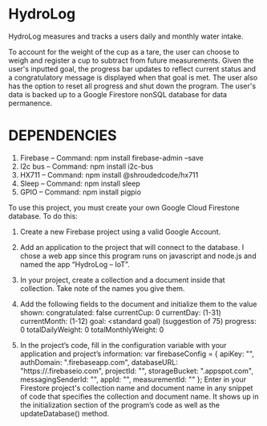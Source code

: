 # HydroLog
HydroLog measures and tracks a users daily and monthly water intake. 

To account for the weight of the cup as a tare, the user can choose to weigh
and register a cup to subtract from future measurements.
Given the user's inputted goal, the progress bar updates to reflect current status and a
congratulatory message is displayed when that goal is met.
The user also has the option to reset all progress and shut down the program.
The user's data is backed up to a Google Firestore nonSQL database for data permanence.


# DEPENDENCIES
1.	Firebase – Command: npm install firebase-admin –save
2.	I2c bus – Command: npm install i2c-bus
3.	HX711 – Command: npm install @shroudedcode/hx711
4.	Sleep – Command: npm install sleep
5.	GPIO – Command: npm install pigpio

To use this project, you must create your own Google Cloud Firestone database.
To do this: 
1.   Create a new Firebase project using a valid Google Account.
2.   Add an application to the project that will connect to the database.
     I chose a web app since this program runs on javascript and node.js and named the app “HydroLog – IoT”. 
3.	 In your project, create a collection and a document inside that collection. Take note of the names you give them.
4.   Add the following fields to the document and initialize them to the value shown:
        congratulated: false
        currentCup: 0
        currentDay: <current day of the month> (1-31)
        currentMonth: <current month of the year> (1-12)
        goal: <standard goal) (suggestion of 75)
        progress: 0
        totalDailyWeight: 0
        totalMonthlyWeight: 0

5. In the project’s code, fill in the configuration variable with your application and project’s information:
    var firebaseConfig = {
        apiKey: "<your apiKey>",
        authDomain: "<projectId>.firebaseapp.com",
        databaseURL: "https://<projectId>.firebaseio.com",
        projectId: "<projectId>",
        storageBucket: "<projectId>.appspot.com",
        messagingSenderId: "<messagingSenderId>",
        appId: "<appId>",
        measurementId: "<measurementId>"
    };
Enter in your Firestore project's collection name and document name in any snippet of code
that specifies the collection and document name. It shows up in the initialization section of 
the program’s code as well as the updateDatabase() method.


